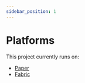 ```yaml
---
sidebar_position: 1
---
```


# Platforms

This project currently runs on:
- [Paper](./paper.md)
- [Fabric](./fabric.md)
